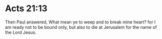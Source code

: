 # Acts 21:13

Then Paul answered, What mean ye to weep and to break mine heart? for I am ready not to be bound only, but also to die at Jerusalem for the name of the Lord Jesus.